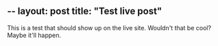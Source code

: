 --
layout: post
title:  "Test live post"
---

This is a test that should show up on the live site. Wouldn't that be cool? Maybe it'll happen.